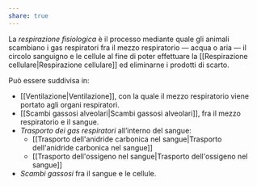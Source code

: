 ```yaml
---
share: true
---
```


La *respirazione fisiologica* è il processo mediante quale gli animali scambiano i gas respiratori fra il mezzo respiratorio — acqua o aria — il circolo sanguigno e le cellule al fine di poter effettuare la [[Respirazione cellulare|Respirazione cellulare]] ed eliminarne i prodotti di scarto.

Può essere suddivisa in:
- [[Ventilazione|Ventilazione]], con la quale il mezzo respiratorio viene portato agli organi respiratori.
- [[Scambi gassosi alveolari|Scambi gassosi alveolari]], fra il mezzo respiratorio e il sangue.
- *Trasporto dei gas respiratori* all’interno del sangue:
	- [[Trasporto dell'anidride carbonica nel sangue|Trasporto dell'anidride carbonica nel sangue]]
	- [[Trasporto dell'ossigeno nel sangue|Trasporto dell'ossigeno nel sangue]]
- *Scambi gassosi* fra il sangue e le cellule.